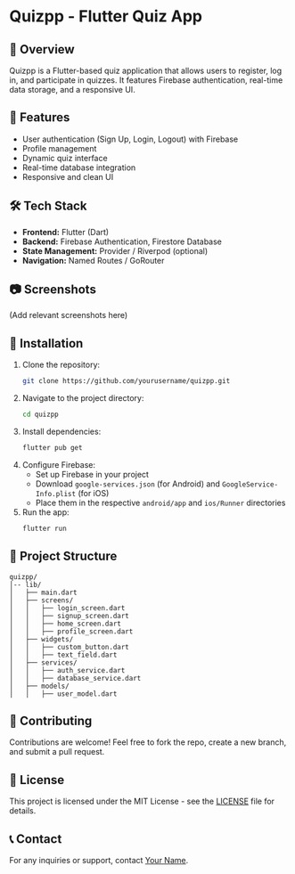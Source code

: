 # Quizpp - Flutter Quiz App

## 📌 Overview
Quizpp is a Flutter-based quiz application that allows users to register, log in, and participate in quizzes. It features Firebase authentication, real-time data storage, and a responsive UI.

## 🚀 Features
- User authentication (Sign Up, Login, Logout) with Firebase
- Profile management
- Dynamic quiz interface
- Real-time database integration
- Responsive and clean UI

## 🛠 Tech Stack
- **Frontend:** Flutter (Dart)
- **Backend:** Firebase Authentication, Firestore Database
- **State Management:** Provider / Riverpod (optional)
- **Navigation:** Named Routes / GoRouter

## 📷 Screenshots
(Add relevant screenshots here)

## 🎯 Installation
1. Clone the repository:
   ```sh
   git clone https://github.com/yourusername/quizpp.git
   ```
2. Navigate to the project directory:
   ```sh
   cd quizpp
   ```
3. Install dependencies:
   ```sh
   flutter pub get
   ```
4. Configure Firebase:
   - Set up Firebase in your project
   - Download `google-services.json` (for Android) and `GoogleService-Info.plist` (for iOS)
   - Place them in the respective `android/app` and `ios/Runner` directories
5. Run the app:
   ```sh
   flutter run
   ```

## 📂 Project Structure
```
quizpp/
│-- lib/
│   ├── main.dart
│   ├── screens/
│   │   ├── login_screen.dart
│   │   ├── signup_screen.dart
│   │   ├── home_screen.dart
│   │   ├── profile_screen.dart
│   ├── widgets/
│   │   ├── custom_button.dart
│   │   ├── text_field.dart
│   ├── services/
│   │   ├── auth_service.dart
│   │   ├── database_service.dart
│   ├── models/
│   │   ├── user_model.dart
```

## 📝 Contributing
Contributions are welcome! Feel free to fork the repo, create a new branch, and submit a pull request.

## 📄 License
This project is licensed under the MIT License - see the [LICENSE](LICENSE) file for details.

## 📞 Contact
For any inquiries or support, contact [Your Name](mailto:your.email@example.com).

